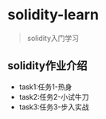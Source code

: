 # solidity-learn #


>solidity入门学习


## solidity作业介绍 ##

* task1:任务1-热身
* task2:任务2-小试牛刀
* task3:任务3-步入实战

